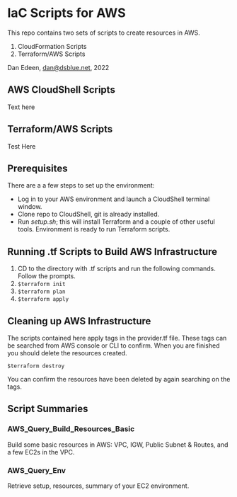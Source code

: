 # IaC Scripts for AWS
This repo contains two sets of scripts to create resources in AWS. 
1. CloudFormation Scripts
2. Terraform/AWS Scripts 

Dan Edeen, dan@dsblue.net, 2022 

## AWS CloudShell Scripts
Text here

## Terraform/AWS Scripts 
Test Here

## Prerequisites
There are a a few steps to set up the environment: 
* Log in to your AWS environment and launch a CloudShell terminal window. 
* Clone repo to CloudShell, git is already installed. 
* Run *setup.sh*; this will install Terraform and a couple of other useful tools. 
Environment is ready to run Terraform scripts. 

## Running .tf Scripts to Build AWS Infrastructure
1. CD to the directory with .tf scripts and run the following commands. Follow the prompts. 
2. `$terraform init`
3. `$terraform plan`
4. `$terraform apply`


## Cleaning up AWS Infrastructure

The scripts contained here apply tags in the provider.tf file. These tags can be searched from 
AWS console or CLI to confirm. When you are finished you should delete the resources created. 

`$terraform destroy`

You can confirm the resources have been deleted by again searching on the tags. 

## Script Summaries
### AWS_Query_Build_Resources_Basic ### 
Build some basic resources in AWS: VPC, IGW, Public Subnet & Routes, and a few EC2s in the VPC. 

### AWS_Query_Env ### 
Retrieve setup, resources, summary of your EC2 environment. 

